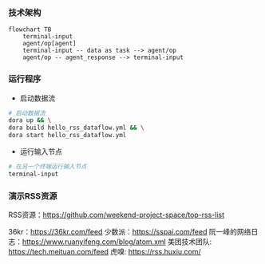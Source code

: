 ### **技术架构**
```mermaid
flowchart TB
    terminal-input
    agent/op[agent]
    terminal-input -- data as task --> agent/op
    agent/op -- agent_response --> terminal-input
```

### **运行程序**


- 启动数据流

```bash
# 启动数据流
dora up && \
dora build hello_rss_dataflow.yml && \
dora start hello_rss_dataflow.yml
```

- 运行输入节点
```bash
# 在另一个终端运行输入节点
terminal-input
```

### **演示RSS资源**

RSS资源：https://github.com/weekend-project-space/top-rss-list

36kr：https://36kr.com/feed
少数派：https://sspai.com/feed
阮一峰的网络日志：https://www.ruanyifeng.com/blog/atom.xml
美团技术团队: https://tech.meituan.com/feed
虎嗅: https://rss.huxiu.com/
